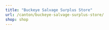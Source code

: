 ```yaml
---
title: "Buckeye Salvage Surplus Store"
url: /canton/buckeye-salvage-surplus-store/
shop: shop
---
```

